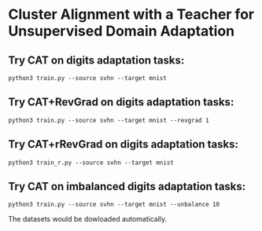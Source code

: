 # Cluster Alignment with a Teacher for Unsupervised Domain Adaptation
## Try CAT on digits adaptation tasks:
```
python3 train.py --source svhn --target mnist
```
## Try CAT+RevGrad on digits adaptation tasks:
```
python3 train.py --source svhn --target mnist --revgrad 1
```
## Try CAT+rRevGrad on digits adaptation tasks:
```
python3 train_r.py --source svhn --target mnist
```
## Try CAT on imbalanced digits adaptation tasks:
```
python3 train.py --source svhn --target mnist --unbalance 10
```

The datasets would be dowloaded automatically.

